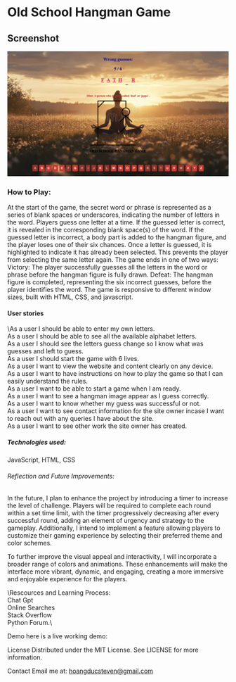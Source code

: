 # Old School Hangman Game

## Screenshot

![Game Screenshot](screenshot/screenshot.png)

### How to Play:

At the start of the game, the secret word or phrase is represented as a series of blank spaces or underscores, indicating the number of letters in the word.
Players guess one letter at a time.
If the guessed letter is correct, it is revealed in the corresponding blank space(s) of the word.
If the guessed letter is incorrect, a body part is added to the hangman figure, and the player loses one of their six chances.
Once a letter is guessed, it is highlighted to indicate it has already been selected. This prevents the player from selecting the same letter again.
The game ends in one of two ways:
Victory: The player successfully guesses all the letters in the word or phrase before the hangman figure is fully drawn.
Defeat: The hangman figure is completed, representing the six incorrect guesses, before the player identifies the word.
The game is responsive to different window sizes, built with HTML, CSS, and javascript.   

#### User stories

\As a user I should be able to enter my own letters.\
As a user I should be able to see all the available alphabet letters.\
As a user I should see the letters guess change so I know what was guesses and left to guess.\
As a user I should start the game with 6 lives.\
As a user I want to view the website and content clearly on any device.\
As a user I want to have instructions on how to play the game so that I can easily understand the rules.\
As a user I want to be able to start a game when I am ready.\
As a user I want to see a hangman image appear as I guess correctly.\
As a user I want to know whether my guess was successful or not.\
As a user I want to see contact information for the site owner incase I want to reach out with any queries I have about the site.\
As a user I want to see other work the site owner has created.
 
##### Technologies used: 
JavaScript, HTML, CSS

###### Reflection and Future Improvements:

In the future, I plan to enhance the project by introducing a timer to increase the level of challenge. Players will be required to complete each round within a set time limit, with the timer progressively decreasing after every successful round, adding an element of urgency and strategy to the gameplay. Additionally, I intend to implement a feature allowing players to customize their gaming experience by selecting their preferred theme and color schemes.

To further improve the visual appeal and interactivity, I will incorporate a broader range of colors and animations. These enhancements will make the interface more vibrant, dynamic, and engaging, creating a more immersive and enjoyable experience for the players. 

\Rescources and Learning Process:\
Chat Gpt\
Online Searches\
Stack Overflow\
Python Forum.\

Demo
here is a live working demo: 

License
Distributed under the MIT License.  See LICENSE for more information.

Contact
Email me at: hoangducsteven@gmail.com
